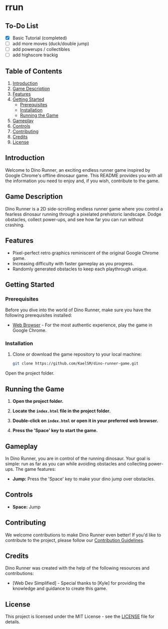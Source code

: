 # rrun
## To-Do List

- [x] Basic Tutorial (completed)
- [ ] add more moves (duck/double jump)
- [ ] add powerups / collectibles
- [ ] add highscore trackig

## Table of Contents

1. [Introduction](#introduction)
2. [Game Description](#game-description)
3. [Features](#features)
4. [Getting Started](#getting-started)
    - [Prerequisites](#prerequisites)
    - [Installation](#installation)
    - [Running the Game](#running-the-game)
5. [Gameplay](#gameplay)
6. [Controls](#controls)
7. [Contributing](#contributing)
8. [Credits](#credits)
9. [License](#license)

## Introduction

Welcome to Dino Runner, an exciting endless runner game inspired by Google Chrome's offline dinosaur game. This README provides you with all the information you need to enjoy and, if you wish, contribute to the game.

## Game Description

Dino Runner is a 2D side-scrolling endless runner game where you control a fearless dinosaur running through a pixelated prehistoric landscape. Dodge obstacles, collect power-ups, and see how far you can run without crashing.

## Features

- Pixel-perfect retro graphics reminiscent of the original Google Chrome game.
- Increasing difficulty with faster gameplay as you progress.
- Randomly generated obstacles to keep each playthrough unique.


## Getting Started

### Prerequisites

Before you dive into the world of Dino Runner, make sure you have the following prerequisites installed:

- [Web Browser](https://www.google.com/chrome/) - For the most authentic experience, play the game in Google Chrome.

### Installation

1. Clone or download the game repository to your local machine:

   ```bash
   git clone https://github.com/KaelSM/dino-runner-game.git
   
Open the project folder.

## Running the Game

1. **Open the project folder.**

2. **Locate the `index.html` file in the project folder.**

3. **Double-click on `index.html` or open it in your preferred web browser.**

4. **Press the 'Space' key to start the game.**

## Gameplay

In Dino Runner, you are in control of the running dinosaur. Your goal is simple: run as far as you can while avoiding obstacles and collecting power-ups. The game features:

- **Jump:** Press the 'Space' key to make your dino jump over obstacles.

## Controls

- **Space:** Jump

## Contributing

We welcome contributions to make Dino Runner even better! If you'd like to contribute to the project, please follow our [Contribution Guidelines](CONTRIBUTING.md).

## Credits

Dino Runner was created with the help of the following resources and contributions:

- [Web Dev Simplified] - Special thanks to [Kyle] for providing the knowledge and guidance to create this game.

## License

This project is licensed under the MIT License - see the [LICENSE](LICENSE) file for details.

